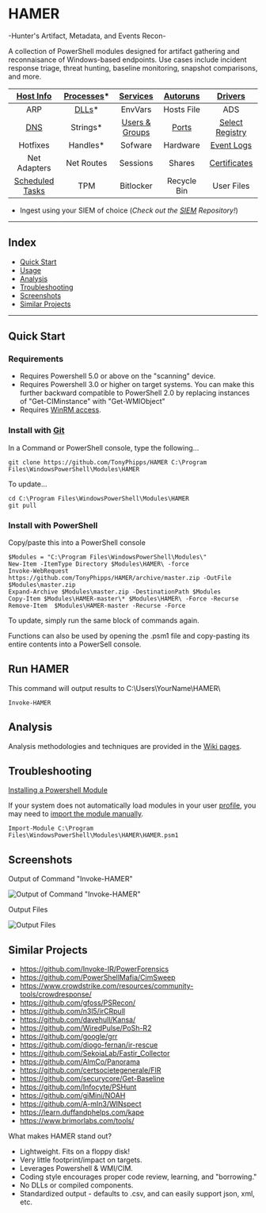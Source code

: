 # HAMER

-Hunter's Artifact, Metadata, and Events Recon-

A collection of PowerShell modules designed for artifact gathering and reconnaisance of Windows-based endpoints. Use cases include incident response triage, threat hunting, baseline monitoring, snapshot comparisons, and more.

|       [Host Info](https://github.com/TonyPhipps/HAMER/wiki/Computer)       | [Processes](https://github.com/TonyPhipps/HAMER/wiki/Processes)* |      [Services](https://github.com/TonyPhipps/HAMER/wiki/Services)      | [Autoruns](https://github.com/TonyPhipps/HAMER/wiki/Autoruns) |      [Drivers](https://github.com/TonyPhipps/HAMER/wiki/Drivers)      |
| :--------------------------------------------------------------------------: | :----------------------------------------------------------------: | :-----------------------------------------------------------------------: | :-------------------------------------------------------------: | :---------------------------------------------------------------------: |
|                                     ARP                                      |      [DLLs](https://github.com/TonyPhipps/HAMER/wiki/DLLs)*      |                                  EnvVars                                  |                           Hosts File                            |                                   ADS                                   |
|            [DNS](https://github.com/TonyPhipps/HAMER/wiki/DNS)             |                              Strings*                              | [Users & Groups](https://github.com/TonyPhipps/HAMER/wiki/GroupMembers) |    [Ports](https://github.com/TonyPhipps/HAMER/wiki/Ports)    | [Select Registry](https://github.com/TonyPhipps/HAMER/wiki/Registry)  |
|                                   Hotfixes                                   |                              Handles*                              |                                  Sofware                                  |                            Hardware                             |   [Event Logs](https://github.com/TonyPhipps/HAMER/wiki/EventLogs)    |
|                                 Net Adapters                                 |                             Net Routes                             |                                 Sessions                                  |                             Shares                              | [Certificates](https://github.com/TonyPhipps/HAMER/wiki/Certificates) |
| [Scheduled Tasks](https://github.com/TonyPhipps/HAMER/wiki/ScheduledTasks) |                                TPM                                 |                                 Bitlocker                                 |                           Recycle Bin                           |                               User Files                                |


* Ingest using your SIEM of choice (_Check out the [SIEM](https://github.com/TonyPhipps/SIEM) Repository!_)
______________________________________________________

## Index

  * [Quick Start](#Quick-Start)
  * [Usage](#Usage)
  * [Analysis](#Analysis)
  * [Troubleshooting](#Troubleshooting)
  * [Screenshots](#Screenshots)
  * [Similar Projects](#Similar-Projects)
  
______________________________________________________

## Quick Start

### Requirements

* Requires Powershell 5.0 or above on the "scanning" device.
* Requires Powershell 3.0 or higher on target systems. You can make this further backward compatible to PowerShell 2.0 by replacing instances of "Get-CIMinstance" with "Get-WMIObject"
* Requires [WinRM access](https://github.com/TonyPhipps/Powershell/blob/master/Enable-WinRM.ps1).

### Install with [Git](https://gitforwindows.org/)

In a Command or PowerShell console, type the following...

```
git clone https://github.com/TonyPhipps/HAMER C:\Program Files\WindowsPowerShell\Modules\HAMER
```

To update...

```
cd C:\Program Files\WindowsPowerShell\Modules\HAMER
git pull
```

### Install with PowerShell

Copy/paste this into a PowerShell console

```
$Modules = "C:\Program Files\WindowsPowerShell\Modules\"
New-Item -ItemType Directory $Modules\HAMER\ -force
Invoke-WebRequest https://github.com/TonyPhipps/HAMER/archive/master.zip -OutFile $Modules\master.zip
Expand-Archive $Modules\master.zip -DestinationPath $Modules
Copy-Item $Modules\HAMER-master\* $Modules\HAMER\ -Force -Recurse
Remove-Item  $Modules\HAMER-master -Recurse -Force
```

To update, simply run the same block of commands again.

Functions can also be used by opening the .psm1 file and copy-pasting its entire contents into a PowerSell console.

## Run HAMER

This command will output results to C:\Users\YourName\HAMER\

```
Invoke-HAMER
```

## Analysis

Analysis methodologies and techniques are provided in the [Wiki pages](https://github.com/TonyPhipps/HAMER/wiki).

## Troubleshooting
[Installing a Powershell Module](https://msdn.microsoft.com/en-us/library/dd878350(v=vs.85).aspx)

If your system does not automatically load modules in your user [profile](https://docs.microsoft.com/en-us/powershell/module/microsoft.powershell.core/about/about_profiles?view=powershell-6), you may need to [import the module manually](https://msdn.microsoft.com/en-us/library/dd878284(v=vs.85).aspx).

```
Import-Module C:\Program Files\WindowsPowerShell\Modules\HAMER\HAMER.psm1
```

## Screenshots

Output of Command "Invoke-HAMER"

![Output of Command "Invoke-HAMER"](https://i.imgur.com/gcM2y17.png)

Output Files

![Output Files](https://i.imgur.com/3B4HtXb.png)


## Similar Projects

- https://github.com/Invoke-IR/PowerForensics
- https://github.com/PowerShellMafia/CimSweep
- https://www.crowdstrike.com/resources/community-tools/crowdresponse/
- https://github.com/gfoss/PSRecon/
- https://github.com/n3l5/irCRpull
- https://github.com/davehull/Kansa/
- https://github.com/WiredPulse/PoSh-R2
- https://github.com/google/grr
- https://github.com/diogo-fernan/ir-rescue
- https://github.com/SekoiaLab/Fastir_Collector
- https://github.com/AlmCo/Panorama
- https://github.com/certsocietegenerale/FIR
- https://github.com/securycore/Get-Baseline
- https://github.com/Infocyte/PSHunt
- https://github.com/giMini/NOAH
- https://github.com/A-mIn3/WINspect
- https://learn.duffandphelps.com/kape
- https://www.brimorlabs.com/tools/

What makes HAMER stand out?
- Lightweight. Fits on a floppy disk!
- Very little footprint/impact on targets.
- Leverages Powershell & WMI/CIM.
- Coding style encourages proper code review, learning, and "borrowing."
- No DLLs or compiled components.
- Standardized output - defaults to .csv, and can easily support json, xml, etc.